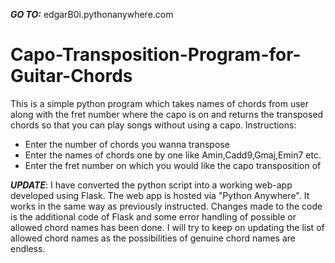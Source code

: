 ***GO TO:***
edgarB0i.pythonanywhere.com

# Capo-Transposition-Program-for-Guitar-Chords
This is a simple python program which takes names of chords from user along with the fret number where the capo is on and returns the transposed chords so that you can play songs without using a capo.
Instructions:
* Enter the number of chords you wanna transpose
* Enter the names of chords one by one like Amin,Cadd9,Gmaj,Emin7 etc.
* Enter the fret number on which you would like the capo transposition of

***UPDATE***:
I have converted the python script into a working web-app developed using Flask. The web app is hosted via "Python Anywhere". It works in the same way as previously instructed. Changes made to the code is the additional code of Flask and some error handling of possible or allowed chord names has been done. I will try to keep on updating the list of allowed chord names as the possibilities of genuine chord names are endless.
